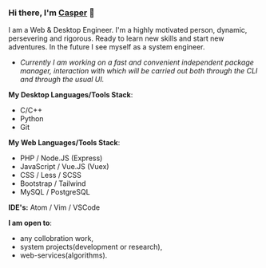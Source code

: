 ### Hi there, I'm [Casper](https://github.com/etocasper) 👋

I am a Web & Desktop Engineer. I'm a highly motivated person, dynamic, persevering and rigorous. Ready to learn new skills and start new adventures. In the future I see myself as a system engineer.


- *Currently I am working on a fast and convenient independent package manager, interaction with which will be carried out both through the CLI and through the usual UI.*

**My Desktop Languages/Tools Stack**:
- C/C++
- Python
- Git

**My Web Languages/Tools Stack**:
- PHP / Node.JS (Express)
- JavaScript / Vue.JS (Vuex)
- CSS / Less / SCSS
- Bootstrap / Tailwind
- MySQL / PostgreSQL

**IDE's:** Atom / Vim / VSCode

 **I am open to**:

- any collobration work,
- system projects(development or research),
- web-services(algorithms).
